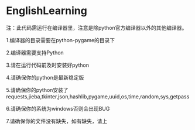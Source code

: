 # EnglishLearning
注：此代码需运行在编译器里，注意是除python官方编译器以外的其他编译器。

1.编译器的目录需要在python-pygame的目录下

2.编译器需要支持Python

3.请在运行代码前及时安装好python

4.请确保你的python是最新稳定版

5.请确保你的python安装了requests,jieba,tkinter,json,hashlib,pygame,uuid,os,time,random,sys,getpass

6.请确保你的系统为windows否则会出现BUG

7.请确保你的文件没有缺失，如有缺失，请上
